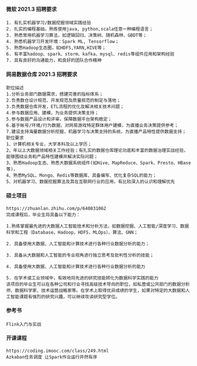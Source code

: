 

#### 微软 2021.3 招聘要求

~~~
1. 有扎实机器学习/数据挖掘领域实践经验
2. 扎实的编程基础。熟练使用java, python,scala任意一种编程语言；
3. 熟悉常用机器学习算法，如逻辑回归、决策树、随机森林、GBDT等；
4. 熟悉机器学习开发环境：Spark ML, Tensorflow；
5. 熟悉Hadoop生态圈，如HDFS,YARN,HIVE等；
6. 有丰富hadoop、spark、storm、kafka、mysql、redis等组件应用和架构经验
7. 具有良好的沟通能力，和良好的团队合作精神
~~~

#### 

#### 网易数据仓库 2021.3 招聘要求
```
职位描述
1.分析业务部门数据需求，搭建完善的指标体系；
2.负责数仓设计规范、开发规范及质量规范的制定与落地；
3.负责数据仓库开发，ETL流程的优化及解决相关技术问题；
4.参与数据应用、建模，为业务提供决策支持；
5.参与数据产品设计和评审，保障数据平台架构稳定；
6.基于帐号/环境/行为数据，对网易游戏特定群体用户建模，为直播业务决策提供参考；
7.建设支持海量数据分析挖掘，机器学习与决策支持的系统，为直播产品特性提供数据支持；
职位要求
1、计算机相关专业，大学本科及以上学历；
2、年以上大数据领域相关工作经验；有扎实的数据仓库理论功底和丰富的数据治理实战经验，能够围绕业务和产品特性建模并解决实际问题；
3、熟悉Hadoop生态、熟悉大数据系统组件(如Hive、MapReduce、Spark、Presto、HBase等)，
4、熟悉MySQL、Mongo、Redis等数据库、具备编写、优化复杂SQL的能力；
5、对机器学习、数据挖掘算法及其在互联网行业的应用，有比较深入的认识和理解优先
```

#### 硕士项目

~~~
https://zhuanlan.zhihu.com/p/640831062
完成课程后，毕业生将具备以下能力：

1.熟练掌握最先进的大数据人工智能技术和分析方法，如数据挖掘、人工智能/深度学习、数据科学和工程（Database，Hadoop，HDFS，MLOps）、算法、GNN；

2. 具备使用大数据、人工智能和计算技术进行各种行业数据分析的能力；

3. 具备从大数据和人工智能的专业视角进行独立思考及批判性分析的技能；

4. 具备使用大数据、人工智能和计算技术进行各种行业数据分析的能力

5. 在学术或工业领域中，有效地将先进的研究技能转化为数据科学实践的能力
该项目的毕业生可以在各种公司和行业寻找高级技术导向的职位，如私营或公共部门的数据分析师、数据科学家、技术运营战略家等。在学术上取得优异成绩的学生，如果对特定的大数据和人工智能课题有强烈的研究兴趣，可以继续攻读研究型学位。
~~~

#### 参考书

    Flink入门与实战

#### 开课课程
    https://coding.imooc.com/class/249.html
    Azkaban任务调度 让Spark作业运行井然有序

